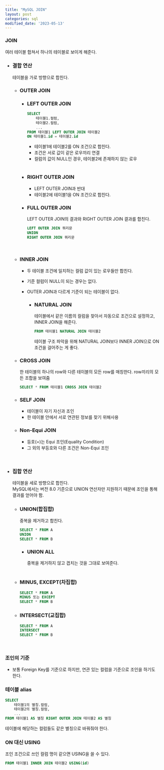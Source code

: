 ```yaml
---
title: "MySQL JOIN"
layout: post
categories: sql
modified_date: '2023-05-13'
--- 
```

 

### JOIN
여러 테이블 합쳐서 하나의 테이블로 보이게 해준다.

  - ### 결합 연산
    테이블을 가로 방향으로 합친다.

    - ### OUTER JOIN

      - ### LEFT OUTER JOIN
        ```sql
        SELECT 
            테이블1.컬럼,
            테이블2.컬럼,
            ...
        FROM 테이블1 LEFT OUTER JOIN 테이블2
        ON 테이블1.id = 테이블2.id
        ```
        
        - 테이블1에 테이블2를 ON 조건으로 합친다.
        - 조건은 서로 값이 같은 로우끼리 연결
        - 컬럼의 값이 NULL인 경우, 테이블2에 존재하지 않는 로우

      <br>    

      - ### RIGHT OUTER JOIN 
        - LEFT OUTER JOIN과 반대
        - 테이블2에 테이블1을 ON 조건으로 합친다.


      - ### FULL OUTER JOIN
        LEFT OUTER JOIN의 결과와 RIGHT OUTER JOIN 결과를 합친다.
        ```sql
        LEFT OUTER JOIN 쿼리문
        UNION
        RIGHT OUTER JOIN 쿼리문
        ```

      <br>

    - ### INNER JOIN
      - 두 테이블 조건에 일치하는 컬럼 값이 있는 로우들만 합친다. 
      - 기준 컬럼이 NULL이 되는 경우는 없다.
      - OUTER JOIN과 다르게 기준이 되는 테이블이 없다.


        - ### NATURAL JOIN
          테이블에서 같은 이름의 컬럼을 찾아서 자동으로 조건으로 설정하고, INNER JOIN을 해준다.
          ```sql
          FROM 테이블1 NATURAL JOIN 테이블2
          ```
          테이블 구조 파악을 위해 NATURAL JOIN보다 INNER JOIN으로 ON 조건을 걸어주는 게 좋다.


    - ### CROSS JOIN
      한 테이블의 하나의 row와 다른 테이블의 모든 row를 매칭한다. row끼리의 모든 조합을 보여줌
      ```sql
      SELECT * FROM 테이블1 CROSS JOIN 테이블2
      ```


    - ### SELF JOIN
      - 테이블이 자기 자신과 조인
      - 한 테이블 안에서 서로 연관된 정보를 찾기 위해사용
 
    
    - ### Non-Equi JOIN
      - 등호(=)는 Equi 조인(Equality Condition)
      - 그 외의 부등호와 다른 조건은 Non-Equi 조인
      
  <br>

  - ### 집합 연산
    테이블을 세로 방향으로 합친다. <br>
    MySQL에서는 버전 8.0 기준으로 UNION 연산자만 지원하기 때문에 조인을 통해 결과를 얻어야 함.
    
    - ### UNION(합집합)
      중복을 제거하고 합친다.

      ```sql      
      SELECT * FROM A
      UNION
      SELECT * FROM B
      ```
      - ### UNION ALL
        중복을 제거하지 않고 겹치는 것을 그대로 보여준다.

    <br>

    - ### MINUS, EXCEPT(차집합)
      ```sql
      SELECT * FROM A 
      MINUS 또는 EXCEPT 
      SELECT * FROM B
      ```

    - ### INTERSECT(교집합)
      ```sql
      SELECT * FROM A
      INTERSECT 
      SELECT * FROM B
      ```    
    
<br>

### 조인의 기준
- 보통 Foreign Key를 기준으로 하지만, 연관 있는 컬럼을 기준으로 조인을 하기도 한다.


### 테이블 alias
```sql
SELECT
    테이블1의 별칭.컬럼,
    테이블2의 별칭.컬럼,
    ...
FROM 테이블1 AS 별칭 RIGHT OUTER JOIN 테이블2 AS 별칭
```
테이블에 해당하는 컬럼들도 같은 별칭으로 바꿔줘야 한다.


### ON 대신 USING
조인 조건으로 쓰인 컬럼 명이 같으면 USING을 쓸 수 있다.
```sql
FROM 테이블1 INNER JOIN 테이블2 USING(id)
```